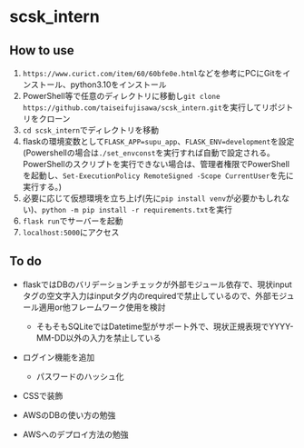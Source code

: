 # scsk_intern
## How to use
1. `https://www.curict.com/item/60/60bfe0e.html`などを参考にPCにGitをインストール、python3.10をインストール
2. PowerShell等で任意のディレクトリに移動し`git clone https://github.com/taiseifujisawa/scsk_intern.git`を実行してリポジトリをクローン
3. `cd scsk_intern`でディレクトリを移動
4. flaskの環境変数として`FLASK_APP=supu_app`、`FLASK_ENV=development`を設定(Powershellの場合は`./set_envconst`を実行すれば自動で設定される。PowerShellのスクリプトを実行できない場合は、管理者権限でPowerShellを起動し、`Set-ExecutionPolicy RemoteSigned -Scope CurrentUser`を先に実行する。)
5. 必要に応じて仮想環境を立ち上げ(先に`pip install venv`が必要かもしれない)、`python -m pip install -r requirements.txt`を実行
6. `flask run`でサーバーを起動
7. `localhost:5000`にアクセス

## To do
- flaskではDBのバリデーションチェックが外部モジュール依存で、現状inputタグの空文字入力はinputタグ内のrequiredで禁止しているので、外部モジュール適用or他フレームワーク使用を検討
  - そもそもSQLiteではDatetime型がサポート外で、現状正規表現でYYYY-MM-DD以外の入力を禁止している
- ログイン機能を追加
  - パスワードのハッシュ化
- CSSで装飾

- AWSのDBの使い方の勉強
- AWSへのデプロイ方法の勉強
